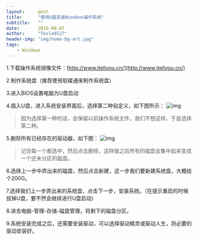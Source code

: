 ```yaml
---
layout:     post
title:      "使用U盘安装Windows操作系统"
subtitle:   ""
date:       2016-08-07
author:     "Tesla9527"
header-img: "img/home-bg-art.jpg"
tags:
    - Windows
---
```


1.下载操作系统镜像文件：[http://www.itellyou.cn/](http://www.itellyou.cn/)

2.制作系统盘（推荐使用软碟通来制作系统盘）

3.进入BIOS设置电脑为U盘启动

4.插入U盘，进入系统安装界面后，选择第二种自定义，如下图所示：
![img](/img/in-post/installWindows1.jpg)

>因为选择第一种的话，会保留以前操作系统文件，我们不想这样。于是选择第二种。

5.删除所有已经存在的驱动器，如下图：
![img](/img/in-post/installWindows2.jpg)

>记住每一个都选中，然后点击删除，这样做之后所有的磁盘会集中起来变成一个还未分区的磁盘。

6.选择上一步中弄出来的磁盘，然后点击新建，这一步我们要新建系统盘，大概给个200G。

7.选择我们上一步弄出来的系统盘，点击下一步，安装系统。（在提示重启的时候拔掉U盘，要不然会继续进行U盘启动）

8.进去电脑-管理-存储-磁盘管理，将剩下的磁盘分区。

9.系统安装完成之后，还需要安装驱动，可以选择驱动精灵或驱动人生，将必要的驱动安装好。
